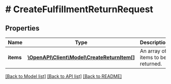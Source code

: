 # # CreateFulfillmentReturnRequest

## Properties

Name | Type | Description | Notes
------------ | ------------- | ------------- | -------------
**items** | [**\OpenAPI\Client\Model\CreateReturnItem[]**](CreateReturnItem.md) | An array of items to be returned. |

[[Back to Model list]](../../README.md#models) [[Back to API list]](../../README.md#endpoints) [[Back to README]](../../README.md)
